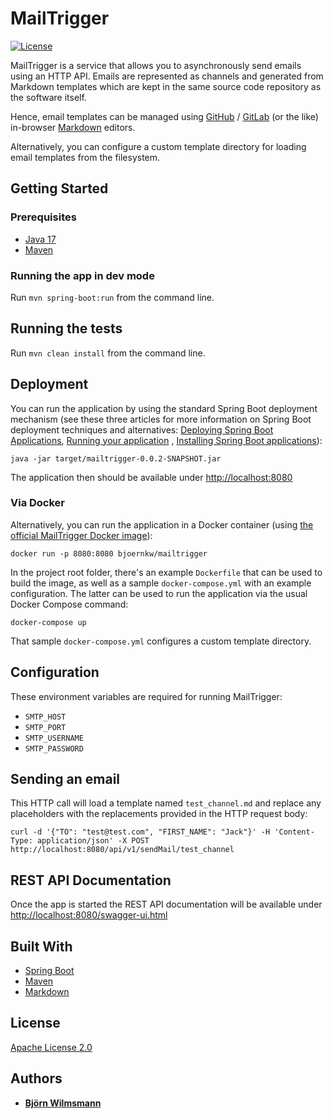 # MailTrigger

[![License](https://img.shields.io/badge/License-Apache%202.0-blue.svg)](https://opensource.org/licenses/Apache-2.0)

MailTrigger is a service that allows you to asynchronously send emails using an HTTP API. Emails are represented as
channels and generated from Markdown templates which are kept in the same source code repository as the software itself.

Hence, email templates can be managed using [GitHub](https://github.com/) / [GitLab](https://about.gitlab.com/)
(or the like) in-browser [Markdown](https://daringfireball.net/projects/markdown/) editors.

Alternatively, you can configure a custom template directory for loading email templates from the filesystem.

## Getting Started

### Prerequisites

* [Java 17](https://openjdk.org/projects/jdk/17/)
* [Maven](https://maven.apache.org/)

### Running the app in dev mode

Run ```mvn spring-boot:run``` from the command line.

## Running the tests

Run ```mvn clean install``` from the command line.

## Deployment

You can run the application by using the standard Spring Boot deployment mechanism (see these three articles for more
information on Spring Boot deployment techniques and alternatives:
[Deploying Spring Boot Applications](https://spring.io/blog/2014/03/07/deploying-spring-boot-applications),
[Running your application](https://docs.spring.io/spring-boot/docs/current/reference/html/using-boot-running-your-application.html)
,
[Installing Spring Boot applications](https://docs.spring.io/spring-boot/docs/current/reference/html/deployment-install.html)):

```java -jar target/mailtrigger-0.0.2-SNAPSHOT.jar```

The application then should be available under [http://localhost:8080](http://localhost:8080)

### Via Docker

Alternatively, you can run the application in a Docker container
(using [the official MailTrigger Docker image](https://hub.docker.com/r/bjoernkw/mailtrigger)):

```docker run -p 8080:8080 bjoernkw/mailtrigger```

In the project root folder, there's an example `Dockerfile` that can be used to build the image, as well as a sample
`docker-compose.yml` with an example configuration. The latter can be used to run the application via the usual Docker
Compose command:

```docker-compose up```

That sample `docker-compose.yml` configures a custom template directory.

## Configuration

These environment variables are required for running MailTrigger:

* ```SMTP_HOST```
* ```SMTP_PORT```
* ```SMTP_USERNAME```
* ```SMTP_PASSWORD```

## Sending an email

This HTTP call will load a template named ```test_channel.md``` and replace any placeholders with the replacements
provided in the HTTP request body:

```curl -d '{"TO": "test@test.com", "FIRST_NAME": "Jack"}' -H 'Content-Type: application/json' -X POST http://localhost:8080/api/v1/sendMail/test_channel```

## REST API Documentation

Once the app is started the REST API documentation will be available under
[http://localhost:8080/swagger-ui.html](http://localhost:8080/swagger-ui.html)

## Built With

* [Spring Boot](https://projects.spring.io/spring-boot/)
* [Maven](https://maven.apache.org/)
* [Markdown](https://daringfireball.net/projects/markdown/)

## License

[Apache License 2.0](https://www.apache.org/licenses/LICENSE-2.0)

## Authors

* **[Björn Wilmsmann](https://bjoernkw.com)**
